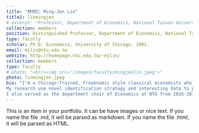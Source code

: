 ```yaml
---
title: "林明仁 Ming-Jen Lin"
title2: linmingjen
# excerpt: "Professor, Department of Economics, National Taiwan University <br/><img src='/images/faculty/mingjenlin.jpeg'>"
collection: members
position: Distinguished Professor, Department of Economics, National Taiwan University
type: faculty
scholar: Ph.D. Economics, University of Chicago, 2002.
email: mjlin@ntu.edu.tw
website: http://homepage.ntu.edu.tw/~mjlin/
collection: members
type: faculty
# photo: "<br/><img src='/images/faculty/mingjenlin.jpeg'>"
photo: linmingjen.jpeg
bio: "I'm a Chicago-Trained, Freaknomic style classical economists who believes in incentives and market force. <br />  
My research use novel identification strategy and interesting data to pin down casual mechanism in human behavior, and to understand the distributional effect of policy intervention and algorithms. <br />  
I also served as the department chair of Economics at NTU from 2016-2019, and Director-General in the department of Humanity and Science, National Council of Science and Technology from 2020-2022. "
---
```


This is an item in your portfolio. It can be have images or nice text. If you name the file .md, it will be parsed as markdown. If you name the file .html, it will be parsed as HTML. 
